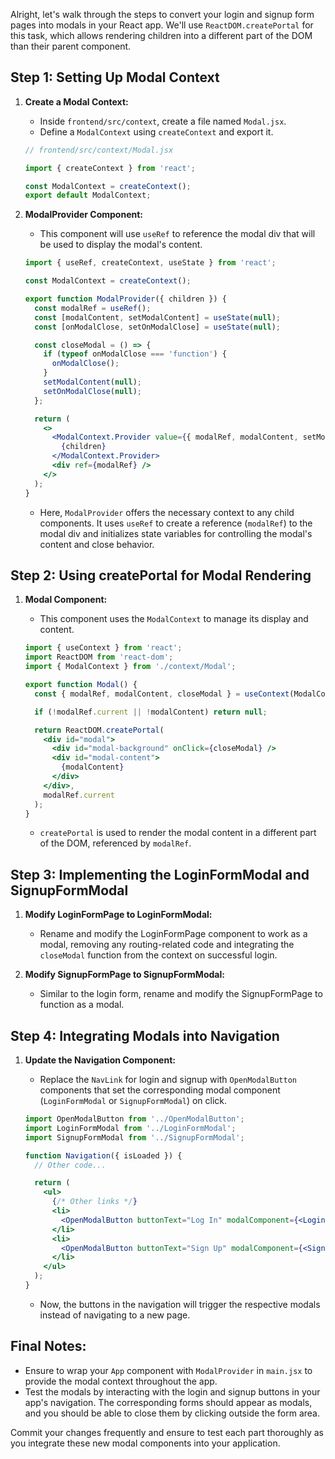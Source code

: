 Alright, let's walk through the steps to convert your login and signup form pages into modals in your React app. We'll use `ReactDOM.createPortal` for this task, which allows rendering children into a different part of the DOM than their parent component.

## Step 1: Setting Up Modal Context

1. **Create a Modal Context:**
   - Inside `frontend/src/context`, create a file named `Modal.jsx`.
   - Define a `ModalContext` using `createContext` and export it.

   ```jsx
   // frontend/src/context/Modal.jsx

   import { createContext } from 'react';

   const ModalContext = createContext();
   export default ModalContext;
   ```

2. **ModalProvider Component:**
   - This component will use `useRef` to reference the modal div that will be used to display the modal's content.

   ```jsx
   import { useRef, createContext, useState } from 'react';

   const ModalContext = createContext();

   export function ModalProvider({ children }) {
     const modalRef = useRef();
     const [modalContent, setModalContent] = useState(null);
     const [onModalClose, setOnModalClose] = useState(null);

     const closeModal = () => {
       if (typeof onModalClose === 'function') {
         onModalClose();
       }
       setModalContent(null);
       setOnModalClose(null);
     };

     return (
       <>
         <ModalContext.Provider value={{ modalRef, modalContent, setModalContent, onModalClose, setOnModalClose, closeModal }}>
           {children}
         </ModalContext.Provider>
         <div ref={modalRef} />
       </>
     );
   }
   ```

   - Here, `ModalProvider` offers the necessary context to any child components. It uses `useRef` to create a reference (`modalRef`) to the modal div and initializes state variables for controlling the modal's content and close behavior.

## Step 2: Using createPortal for Modal Rendering

1. **Modal Component:**
   - This component uses the `ModalContext` to manage its display and content.

   ```jsx
   import { useContext } from 'react';
   import ReactDOM from 'react-dom';
   import { ModalContext } from './context/Modal';

   export function Modal() {
     const { modalRef, modalContent, closeModal } = useContext(ModalContext);

     if (!modalRef.current || !modalContent) return null;

     return ReactDOM.createPortal(
       <div id="modal">
         <div id="modal-background" onClick={closeModal} />
         <div id="modal-content">
           {modalContent}
         </div>
       </div>,
       modalRef.current
     );
   }
   ```

   - `createPortal` is used to render the modal content in a different part of the DOM, referenced by `modalRef`.

## Step 3: Implementing the LoginFormModal and SignupFormModal

1. **Modify LoginFormPage to LoginFormModal:**
   - Rename and modify the LoginFormPage component to work as a modal, removing any routing-related code and integrating the `closeModal` function from the context on successful login.

2. **Modify SignupFormPage to SignupFormModal:**
   - Similar to the login form, rename and modify the SignupFormPage to function as a modal.

## Step 4: Integrating Modals into Navigation

1. **Update the Navigation Component:**
   - Replace the `NavLink` for login and signup with `OpenModalButton` components that set the corresponding modal component (`LoginFormModal` or `SignupFormModal`) on click.

   ```jsx
   import OpenModalButton from '../OpenModalButton';
   import LoginFormModal from '../LoginFormModal';
   import SignupFormModal from '../SignupFormModal';

   function Navigation({ isLoaded }) {
     // Other code...

     return (
       <ul>
         {/* Other links */}
         <li>
           <OpenModalButton buttonText="Log In" modalComponent={<LoginFormModal />} />
         </li>
         <li>
           <OpenModalButton buttonText="Sign Up" modalComponent={<SignupFormModal />} />
         </li>
       </ul>
     );
   }
   ```

   - Now, the buttons in the navigation will trigger the respective modals instead of navigating to a new page.

## Final Notes:

- Ensure to wrap your `App` component with `ModalProvider` in `main.jsx` to provide the modal context throughout the app.
- Test the modals by interacting with the login and signup buttons in your app's navigation. The corresponding forms should appear as modals, and you should be able to close them by clicking outside the form area.

Commit your changes frequently and ensure to test each part thoroughly as you integrate these new modal components into your application.
